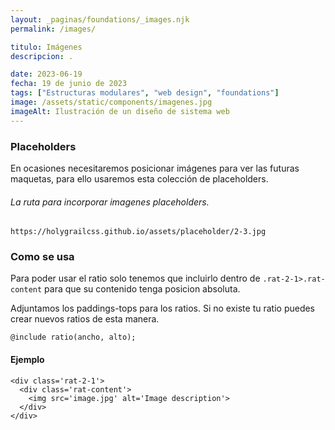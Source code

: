 ```yaml
---
layout: _paginas/foundations/_images.njk
permalink: /images/

titulo: Imágenes
descripcion: .

date: 2023-06-19
fecha: 19 de junio de 2023
tags: ["Estructuras modulares", "web design", "foundations"]
image: /assets/static/components/imagenes.jpg
imageAlt: Ilustración de un diseño de sistema web
---
```


### Placeholders

En ocasiones necesitaremos posicionar imágenes para ver las futuras maquetas, para ello usaremos esta colección de placeholders.

###### La ruta para incorporar imagenes placeholders.

```
https://holygrailcss.github.io/assets/placeholder/2-3.jpg
```

### Como se usa
Para poder usar el ratio solo tenemos que incluirlo dentro de ```.rat-2-1>.rat-content``` para que su contenido tenga posicion absoluta.

Adjuntamos los paddings-tops para los ratios.
Si no existe tu ratio puedes crear nuevos ratios de esta manera. 
```
@include ratio(ancho, alto);
```

#### Ejemplo
```
<div class='rat-2-1'>
  <div class='rat-content'>
    <img src='image.jpg' alt='Image description'>
  </div>
</div>
```